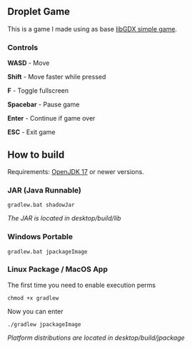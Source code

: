 ## Droplet Game

This is a game I made using as base [libGDX simple game](https://libgdx.com/wiki/start/a-simple-game).

### Controls

**WASD** - Move

**Shift** - Move faster while pressed

**F** - Toggle fullscreen

**Spacebar** - Pause game

**Enter** - Continue if game over

**ESC** - Exit game

## How to build

Requirements: [OpenJDK 17](https://www.azul.com/downloads/?version=java-17-lts&architecture=x86-64-bit&package=jdk#zulu) or newer versions.

### JAR (Java Runnable)

```gradlew.bat shadowJar```

*The JAR is located in desktop/build/lib*

### Windows Portable

```gradlew.bat jpackageImage```

### Linux Package / MacOS App

The first time you need to enable execution perms

```chmod +x gradlew```

Now you can enter

```./gradlew jpackageImage```

*Platform distributions are located in desktop/build/jpackage*
